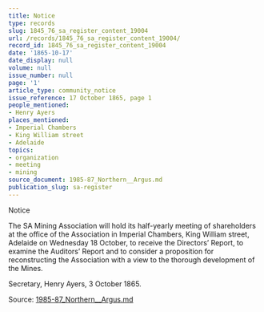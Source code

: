 ```yaml
---
title: Notice
type: records
slug: 1845_76_sa_register_content_19004
url: /records/1845_76_sa_register_content_19004/
record_id: 1845_76_sa_register_content_19004
date: '1865-10-17'
date_display: null
volume: null
issue_number: null
page: '1'
article_type: community_notice
issue_reference: 17 October 1865, page 1
people_mentioned:
- Henry Ayers
places_mentioned:
- Imperial Chambers
- King William street
- Adelaide
topics:
- organization
- meeting
- mining
source_document: 1985-87_Northern__Argus.md
publication_slug: sa-register
---
```


Notice

The SA Mining Association will hold its half-yearly meeting of shareholders at the office of the Association in Imperial Chambers, King William street, Adelaide on Wednesday 18 October, to receive the Directors’ Report, to examine the Auditors’ Report and to consider a proposition for reconstructing the Association with a view to the thorough development of the Mines.

Secretary, Henry Ayers, 3 October 1865.

Source: [1985-87_Northern__Argus.md](/downloads/markdown/1985-87_Northern__Argus.md)
